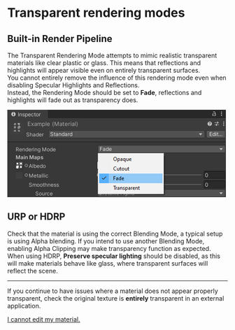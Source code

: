 # Transparent rendering modes
## Built-in Render Pipeline
The Transparent Rendering Mode attempts to mimic realistic transparent materials like clear plastic or glass.
This means that reflections and highlights will appear visible even on entirely transparent surfaces.  
You cannot entirely remove the influence of this rendering mode even when disabling Specular Highlights and Reflections.  
Instead, the Rendering Mode should be set to **Fade**, reflections and highlights will fade out as transparency does.

![Built-In Fade Material](built-in-fade-mat.png)

## URP or HDRP
Check that the material is using the correct Blending Mode, a typical setup is using Alpha blending. If you intend to use another Blending Mode, enabling Alpha Clipping may make transparency function as expected.  
When using HDRP, **Preserve specular lighting** should be disabled, as this will make materials behave like glass, where transparent surfaces will reflect the scene.  

---

If you continue to have issues where a material does not appear properly transparent, check the original texture is **entirely** transparent in an external application.  

[I cannot edit my material.](../Readonly%20Materials.md)
